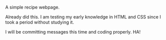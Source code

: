 A simple recipe webpage.

Already did this.
I am testing my early knowledge in HTML and CSS since I took a period without studying it.

I will be committing messages this time and coding properly. HA!

